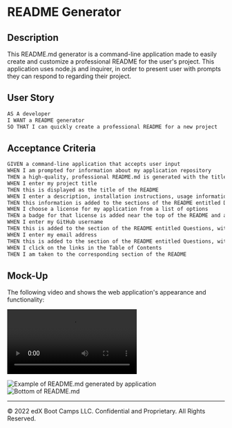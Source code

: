 # README Generator

## Description

This README.md generator is a command-line application made to easily create and customize a professional README for the user's project. This application uses node.js and inquirer, in order to present user with prompts they can respond to regarding their project.

## User Story

```md
AS A developer
I WANT a README generator
SO THAT I can quickly create a professional README for a new project
```

## Acceptance Criteria

```md
GIVEN a command-line application that accepts user input
WHEN I am prompted for information about my application repository
THEN a high-quality, professional README.md is generated with the title of my project and sections entitled Description, Table of Contents, Installation, Usage, License, Contributing, Tests, and Questions
WHEN I enter my project title
THEN this is displayed as the title of the README
WHEN I enter a description, installation instructions, usage information, contribution guidelines, and test instructions
THEN this information is added to the sections of the README entitled Description, Installation, Usage, Contributing, and Tests
WHEN I choose a license for my application from a list of options
THEN a badge for that license is added near the top of the README and a notice is added to the section of the README entitled License that explains which license the application is covered under
WHEN I enter my GitHub username
THEN this is added to the section of the README entitled Questions, with a link to my GitHub profile
WHEN I enter my email address
THEN this is added to the section of the README entitled Questions, with instructions on how to reach me with additional questions
WHEN I click on the links in the Table of Contents
THEN I am taken to the corresponding section of the README
```

## Mock-Up

The following video and shows the web application's appearance and functionality:

![Video of readme-generator walkthrough.](https://user-images.githubusercontent.com/122922799/229307965-cd73f379-a058-495c-98a7-bfbe747c0213.mp4)

![Example of README.md generated by application](https://user-images.githubusercontent.com/122922799/229308045-a4343085-4cb3-40e2-8ea7-5d841efe5e58.png)
![Bottom of README.md](https://user-images.githubusercontent.com/122922799/229308073-3c628dea-c52e-4a48-ac67-6ee5011a4a8d.png)


- - -
© 2022 edX Boot Camps LLC. Confidential and Proprietary. All Rights Reserved.
